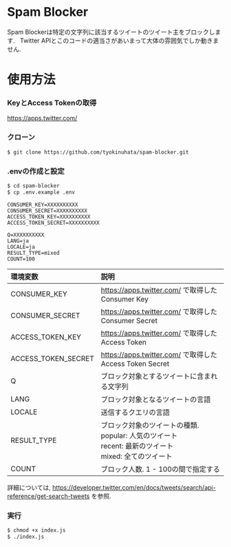 # Spam Blocker

Spam Blockerは特定の文字列に該当するツイートのツイート主をブロックします.  
Twitter APIとこのコードの適当さがあいまって大体の雰囲気でしか動きません.

# 使用方法

### KeyとAccess Tokenの取得

https://apps.twitter.com/

### クローン

```bash
$ git clone https://github.com/tyokinuhata/spam-blocker.git
```

### .envの作成と設定

```bash
$ cd spam-blocker
$ cp .env.example .env
```

```dotenv
CONSUMER_KEY=XXXXXXXXXX
CONSUMER_SECRET=XXXXXXXXXX
ACCESS_TOKEN_KEY=XXXXXXXXXX
ACCESS_TOKEN_SECRET=XXXXXXXXXX

Q=XXXXXXXXXX
LANG=ja
LOCALE=ja
RESULT_TYPE=mixed
COUNT=100
```

|環境変数|説明|
|:--|:--|
|CONSUMER_KEY|https://apps.twitter.com/ で取得したConsumer Key|
|CONSUMER_SECRET|https://apps.twitter.com/ で取得したConsumer Secret|
|ACCESS_TOKEN_KEY|https://apps.twitter.com/ で取得したAccess Token|
|ACCESS_TOKEN_SECRET|https://apps.twitter.com/ で取得したAccess Token Secret|
|Q|ブロック対象とするツイートに含まれる文字列|
|LANG|ブロック対象となるツイートの言語|
|LOCALE|送信するクエリの言語|
|RESULT_TYPE|ブロック対象のツイートの種類.<br>popular: 人気のツイート<br>recent: 最新のツイート<br>mixed: 全てのツイート|
|COUNT|ブロック人数. 1 - 100の間で指定する|

詳細については, https://developer.twitter.com/en/docs/tweets/search/api-reference/get-search-tweets を参照.

### 実行

```bash
$ chmod +x index.js
$ ./index.js
```
